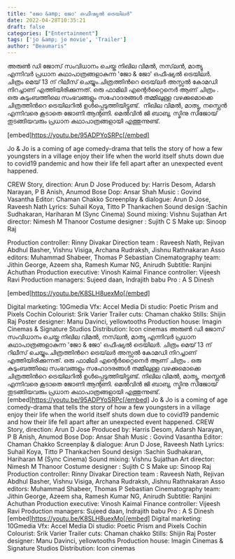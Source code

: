 ```yaml
---
title: "ജോ &amp; ജോ' ഒഫീഷ്യൽ ട്രെയിലർ"
date: 2022-04-28T10:35:21
draft: false
categories: ["Entertainment"]
tags: ['jo &amp; jo movie', 'Trailer']
author: "Beaumaris"
---
```


അരുൺ ഡി ജോസ് സംവിധാനം ചെയ്ത നിഖില വിമൽ, നസ്‌ലൻ, മാത്യു എന്നിവർ പ്രധാന കഥാപാത്രങ്ങളാകുന്ന 'ജോ &amp; ജോ' ഒഫീഷ്യൽ ട്രെയിലർ. ചിത്രം മെയ് 13 ന് റിലീസ് ചെയ്യും.ചിത്രത്തിൻറെ ട്രെയ്‌ലർ അസ്സൽ കോമഡി നിറച്ചാണ് എത്തിയിരിക്കുന്നത്. ഒരു ഫാമിലി എന്റെർറ്റൈനെർ ആണ് ചിത്രം . ഒരു കുടുംബത്തിലെ സംഭവങ്ങളും സഹോദരങ്ങൾ തമ്മിലുള്ള വഴക്കുമൊക്കെ ചിത്രത്തിൻറെ ട്രെയിലറിൽ ഉൾപ്പെടുത്തിയിട്ടുണ്ട്.  നിഖില വിമൽ, മാത്യു, നസ്ലെൻ എന്നിവരെ കൂടാതെ ജോണി ആന്റണി. മെൽവിൻ ജി ബാബു, സ്മിനു സിജോയ് തുടങ്ങിയവരും പ്രധാന കഥാപാത്രങ്ങളായി എത്തുന്നുണ്ട്.

[embed]https://youtu.be/95ADPYoSRPc[/embed]

Jo &amp; Jo is a coming of age comedy-drama that tells the story of how a few youngsters in a village enjoy their life when the world itself shuts down due to covid19 pandemic and how their life fell apart after an unexpected event happened.

CREW
Story, direction: Arun D Jose
Produced by: Harris Desom, Adarsh Narayan, P B Anish, Anumod Bose
Dop: Ansar Shah
Music : Govind Vasantha
Editor: Chaman Chakko
Screenplay &amp; dialogue: Arun D Jose, Raveesh Nath
Lyrics: Suhail Koya, Titto P Thankachen
Sound design :Sachin Sudhakaran, Hariharan M (Sync Cinema)
Sound mixing: Vishnu Sujathan
Art director: Nimesh M Thanoor
Costume designer : Sujith C S
Make up: Sinoop Raj

Production controller: Rinny Divakar
Direction team : Raveesh Nath, Rejivan Abdhul Basher, Vishnu Visiga, Archana Rudraksh, Jishnu Rathnakaran
Asso editors: Muhammad Shabeer, Thomas P Sebastian
Cinematography team: Jithin George, Azeem sha, Ramesh Kumar NG, Anirudh
Subtitle: Ranjini Achuthan
Production executive: Vinosh Kaimal
Finance controller: Vijeesh Ravi
Production managers: Sujeed daan, Indrajith babu
Pro : A S Dinesh

[embed]https://youtu.be/K8SLH8uexMo[/embed]

Digital marketing: 10Gmedia
Vfx: Accel Media
Di studio: Poetic Prism and Pixels Cochin
Colourist: Srik Varier
Trailer cuts: Chaman chakko
Stills: Shijin Raj
Poster designer: Manu Davinci, yellowtooths
Production house: Imagin Cinemas &amp; Signature Studios
Distribution: Icon cinemas
അരുൺ ഡി ജോസ് സംവിധാനം ചെയ്ത നിഖില വിമൽ, നസ്‌ലൻ, മാത്യു എന്നിവർ പ്രധാന കഥാപാത്രങ്ങളാകുന്ന 'ജോ & ജോ' ഒഫീഷ്യൽ ട്രെയിലർ. ചിത്രം മെയ് 13 ന് റിലീസ് ചെയ്യും.ചിത്രത്തിൻറെ ട്രെയ്‌ലർ അസ്സൽ കോമഡി നിറച്ചാണ് എത്തിയിരിക്കുന്നത്. ഒരു ഫാമിലി എന്റെർറ്റൈനെർ ആണ് ചിത്രം . ഒരു കുടുംബത്തിലെ സംഭവങ്ങളും സഹോദരങ്ങൾ തമ്മിലുള്ള വഴക്കുമൊക്കെ ചിത്രത്തിൻറെ ട്രെയിലറിൽ ഉൾപ്പെടുത്തിയിട്ടുണ്ട്. നിഖില വിമൽ, മാത്യു, നസ്ലെൻ എന്നിവരെ കൂടാതെ ജോണി ആന്റണി. മെൽവിൻ ജി ബാബു, സ്മിനു സിജോയ് തുടങ്ങിയവരും പ്രധാന കഥാപാത്രങ്ങളായി എത്തുന്നുണ്ട്. [embed]https://youtu.be/95ADPYoSRPc[/embed] Jo & Jo is a coming of age comedy-drama that tells the story of how a few youngsters in a village enjoy their life when the world itself shuts down due to covid19 pandemic and how their life fell apart after an unexpected event happened. CREW Story, direction: Arun D Jose Produced by: Harris Desom, Adarsh Narayan, P B Anish, Anumod Bose Dop: Ansar Shah Music : Govind Vasantha Editor: Chaman Chakko Screenplay & dialogue: Arun D Jose, Raveesh Nath Lyrics: Suhail Koya, Titto P Thankachen Sound design :Sachin Sudhakaran, Hariharan M (Sync Cinema) Sound mixing: Vishnu Sujathan Art director: Nimesh M Thanoor Costume designer : Sujith C S Make up: Sinoop Raj Production controller: Rinny Divakar Direction team : Raveesh Nath, Rejivan Abdhul Basher, Vishnu Visiga, Archana Rudraksh, Jishnu Rathnakaran Asso editors: Muhammad Shabeer, Thomas P Sebastian Cinematography team: Jithin George, Azeem sha, Ramesh Kumar NG, Anirudh Subtitle: Ranjini Achuthan Production executive: Vinosh Kaimal Finance controller: Vijeesh Ravi Production managers: Sujeed daan, Indrajith babu Pro : A S Dinesh [embed]https://youtu.be/K8SLH8uexMo[/embed] Digital marketing: 10Gmedia Vfx: Accel Media Di studio: Poetic Prism and Pixels Cochin Colourist: Srik Varier Trailer cuts: Chaman chakko Stills: Shijin Raj Poster designer: Manu Davinci, yellowtooths Production house: Imagin Cinemas & Signature Studios Distribution: Icon cinemas
